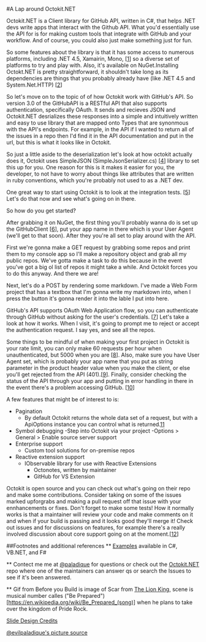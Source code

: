 #A Lap around Octokit.NET

Octokit.NET is a Client library for GitHub API, written in C#, that helps .NET devs write apps that interact with the Github API. What you'd essentially use the API for is for making custom tools that integrate with GitHub and your workflow. And of course, you could also just make something just for fun.

So some features about the library is that it has some access to numerous platforms, including .NET 4.5, Xamairin, Mono, [[1](https://github.com/octokit/octokit.net#supported-platforms)] so a diverse set of platforms to try and play with. Also, it's available on NuGet.Installing Octokt.NET is pretty straightforward, it shouldn't take long as its dependencies are things that you probably already have (like .NET 4.5 and System.Net.HTTP) [[2](https://www.nuget.org/packages/Octokit/0.1.3)]

So let's move on to the topic of of how Octokit work with GitHub's API. So version 3.0 of the GitHubAPI is a RESTful API that also supports authentication, specifically OAuth. It sends and recieves JSON and Octokit.NET desrializes these responses into a simple and intuitively written and easy to use library that are mapped onto Types that are synonmous with the API's endpoints. For example, in the API if I wanted to return all of the issues in a repo then I'd find it in the API documentation and put in the url, but this is what it looks like in Octokit.

So just a little aside to the deserialization let's look at how octokit actually does it, Octokit uses SimpleJSON   (SimpleJsonSerializer.cs) [[4](https://github.com/octokit/octokit.net/blob/f354d1bf00ff7606b46489e3a915e1428414bc47/Octokit/Http/SimpleJsonSerializer.cs)] library to set this up for you. One reason for this is it makes it easier for you, the developer, to not have to worry about things like attributes that are written in ruby conventions, which you're probably not used to as a .NET dev.

One great way to start using Octokit is to look at the integration tests. [[5](https://github.com/octokit/octokit.net/tree/master/Octokit.Tests.Integration/Clients)] Let's do that now and see what's going on in there.

So how do you get started?

After grabbing it on NuGet, the first thing you'll probably wanna do is set up the GitHubClient [[6](https://github.com/octokit/octokit.net#usage-examples)], put your app name in there which is your User Agent (we'll get to that soon). After they you're all set to play around with the API.

First we're gonna make a GET request by grabbing some repos and print them to my console app so I'll make a repository object and grab all my public repos. We've gotta make a task to do this because in the event you've got a big ol list of repos it might take a while. And Octokit forces you to do this anyway. And there we are!

Next, let's do a POST by rendering some markdown. I've made a Web Form project that has a textbox that I'm gonna write my markdown into, when I press the button it's gonna render it into the lable I put into here.

GitHub's API supports OAuth Web Application flow, so you can authenticate through GitHub without asking for the user's credentials. [[7](http://octokitnet.readthedocs.io/en/latest/oauth-flow/)] Let's take a look at how it works. When I visit, it's going to prompt me to reject or accept the authentication request. I say yes, and see all the repos.

Some things to be mindful of when making your first project in Octokit is your rate limit, you can only make 60 requests per hour when unauthenticated, but 5000 when you are [[8](https://developer.github.com/v3/#rate-limiting)]. Also, make sure you have User Agent set, which is probably your app name that you put as string parameter in the product header value when you make the client, or else you'll get rejected from the API (401).[[9](https://developer.github.com/v3/#user-agent-required)]. Finally, consider checking the status of the API through your app and putting in error handling in there in the event there's a problem accessing GitHub. [[10](https://status.github.com/api)]

A few features that might be of interest to is:

- Pagination
  - By default Octokit returns the whole data set of a request, but with a ApiOptions instance you can control what is returned.[11](http://octokitnet.readthedocs.io/en/latest/extensibility/#pagination)     
- Symbol debugging
  -Step into Octokit via your project
  -Options > General > Enable source server support [](http://octokitnet.readthedocs.io/en/latest/debugging-source/)
- Enterprise support
  - Custom tool solutions for on-premise repos
- Reactive extension support 
  - IObservable library for use with Reactive Extensions
      - Octonotes, written by maintainer
      - GitHub for VS Extension


Octokit is open source and you can check out what's going on their repo and make some contributions. Consider taking on some of the issues marked upforgrabs and making a pull request off that issue with your ennhancements or fixes. Don't forget to make some tests! How it normally works is that a maintainer will review your code and make comments on it and when if your build is passing and it looks good they'll merge it! Check out issues and  for discussions on features, for example there's a really involved discussion about core support going on at the moment.[[12](https://github.com/octokit/octokit.net/issues/1115)]


##Footnotes and additional references
** [Examples](https://github.com/paladique/Octokit.NETDemos) available in C#, VB.NET, and F#

** Contect me me at [@paladique](https://twitter.com/paladique) for questions or check out the [Octokit.NET](https://github.com/octokit/octokit.net) repo where one of the maintainers can answer qs or search the Issues to see if it's been answered.

** Gif from Before you Build is image of Scar from [The Lion King](https://en.wikipedia.org/wiki/The_Lion_King), scene is musical number calles ("Be Prepared")[https://en.wikipedia.org/wiki/Be_Prepared_(song)] when he plans to take over the kingdom of Pride Rock.

[Slide Design Credits](http://www.slidescarnival.com/jourdain-free-presentation-template/403)

[@evilpaladique's picture source](https://ericandrewlewis.github.io/emoji-mosaic/)
